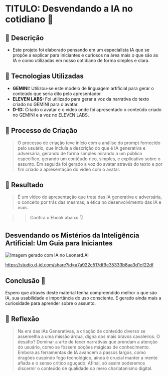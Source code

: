 # TITULO: Desvendando a IA no cotidiano 🤖

## 📒 Descrição

- Este projeto foi elaborado pensando em um especialista IA que se propõe a explicar para iniciantes e curiosos na área mais o que são as IA e como utilizadas em nosso cotidiano de forma simples e clara.

## 🤖 Tecnologias Utilizadas
- **GEMINI:** Utilizou-se este modelo de linguagem artificial para gerar o conteúdo que seria dito pelo apresentador.
- **ELEVEN LABS:** Foi utilizado para gerar a voz da narrativa do texto criado no GEMINI para o avatar.
- **D-ID:** Criado o avatar e o vídeo onde foi apresentado o conteúdo criado no GEMINI e a voz no ELEVEN LABS.

## 🧐 Processo de Criação
> O processo de criação teve início com a análise do prompt fornecido pelo usuário, que incluía a descrição do que é IA generativa e adversária, gerando de forma simples mirando a um público específico, gerando um contéudo rico, simples, e explicativo sobre o assunto. Em seguida foi gerado a voz do avatar através do texto e por fim criado a apresentação do vídeo com o avatar.

 ## 🚀 Resultado
 > É um vídeo de apresentação que trata das IA generativa e adversária, o conceito por trás das mesmas, a ética no desenvolvimento das IA e mais.

> > Confira o Ebook abaixo 👇

## Desvendando os Mistérios da Inteligência Artificial: Um Guia para Iniciantes
![Imagem gerado com IA no Leonard.AI]([URL_da_Imagem](https://github.com/LGRuggeri/lab-natty-or-not/blob/main/IA.jpg))


https://studio.d-id.com/share?id=a7a922c517df9c35333b8aa3d1cf22df

## Conclusão 🎉
Espero que através deste material tenha compreendido melhor o que são IA, sua usabilidade e importância do uso consciente. E gerado ainda mais a curiosidade para aprender sobre o assunto.

## 💭 Reflexão
> Na era das IAs Generativas, a criação de conteúdo diverso se assemelha a uma missão árdua, digna dos mais bravos cavaleiros. O desafio? Dominar a arte de tecer narrativas que prendam a atenção do usuário, como se fossem poções mágicas de conhecimento. Embora as ferramentas de IA avancem a passos largos, como dragões cuspindo fogo tecnológico, ainda é crucial manter a mente afiada e o senso crítico aguçado. Afinal, só assim poderemos discernir o conteúdo de qualidade do mero charlatanismo digital.

